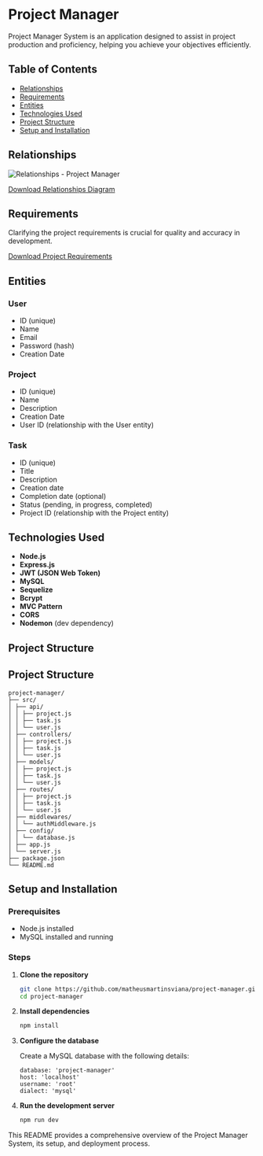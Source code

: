 # Project Manager

Project Manager System is an application designed to assist in project production and proficiency, helping you achieve your objectives efficiently.

## Table of Contents

- [Relationships](#relationships)
- [Requirements](#requirements)
- [Entities](#entities)
- [Technologies Used](#technologies-used)
- [Project Structure](#project-structure)
- [Setup and Installation](#setup-and-installation)

## Relationships

![Relationships - Project Manager](https://github.com/matheusmartinsviana/project-manager/assets/146596878/7c9b2c21-5261-4f86-8d0b-60af12c7c0c3)

[Download Relationships Diagram](https://github.com/user-attachments/files/15796260/Relationships.-.Project.Manager.pdf)

## Requirements

Clarifying the project requirements is crucial for quality and accuracy in development.

[Download Project Requirements](https://github.com/user-attachments/files/15849351/Project.Manager.Requirements.pdf)

## Entities

### User
- ID (unique)
- Name
- Email
- Password (hash)
- Creation Date

### Project
- ID (unique)
- Name
- Description
- Creation Date
- User ID (relationship with the User entity)

### Task
- ID (unique)
- Title
- Description
- Creation date
- Completion date (optional)
- Status (pending, in progress, completed)
- Project ID (relationship with the Project entity)

## Technologies Used

- **Node.js**
- **Express.js**
- **JWT (JSON Web Token)**
- **MySQL**
- **Sequelize**
- **Bcrypt**
- **MVC Pattern**
- **CORS**
- **Nodemon** (dev dependency)

## Project Structure

## Project Structure
```
project-manager/
├── src/
│ ├── api/
│ │ ├── project.js
│ │ ├── task.js
│ │ └── user.js
│ ├── controllers/
│ │ ├── project.js
│ │ ├── task.js
│ │ └── user.js
│ ├── models/
│ │ ├── project.js
│ │ ├── task.js
│ │ └── user.js
│ ├── routes/
│ │ ├── project.js
│ │ ├── task.js
│ │ └── user.js
│ ├── middlewares/
│ │ └── authMiddleware.js
│ ├── config/
│ │ └── database.js
│ ├── app.js
│ └── server.js
├── package.json
└── README.md
```

## Setup and Installation

### Prerequisites

- Node.js installed
- MySQL installed and running

### Steps

1. **Clone the repository**

    ```bash
    git clone https://github.com/matheusmartinsviana/project-manager.git
    cd project-manager
    ```

2. **Install dependencies**

    ```bash
    npm install
    ```

3. **Configure the database**

    Create a MySQL database with the following details:

    ```plaintext
    database: 'project-manager'
    host: 'localhost'
    username: 'root'
    dialect: 'mysql'
    ```

4. **Run the development server**

    ```bash
    npm run dev
    ```

This README provides a comprehensive overview of the Project Manager System, its setup, and deployment process.

